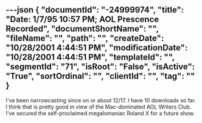 ---json
{
  "documentId": "-24999974",
  "title": "Date: 1/7/95 10:57 PM; AOL Prescence Recorded",
  "documentShortName": "",
  "fileName": "",
  "path": "",
  "createDate": "10/28/2001 4:44:51 PM",
  "modificationDate": "10/28/2001 4:44:51 PM",
  "templateId": "",
  "segmentId": "71",
  "isRoot": "False",
  "isActive": "True",
  "sortOrdinal": "",
  "clientId": "",
  "tag": ""
}
---

I've been narrowcasting since on or about 12/17. I have 10 downloads so far. I think that is pretty good in view of the Mac-dominated AOL Writers Club. I've secured the self-proclaimed megalomaniac Roland X for a future show.
